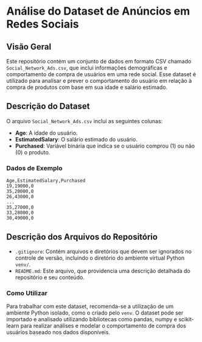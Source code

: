 # Análise do Dataset de Anúncios em Redes Sociais

## Visão Geral
Este repositório contém um conjunto de dados em formato CSV chamado `Social_Network_Ads.csv`, que inclui informações demográficas e comportamento de compra de usuários em uma rede social. Esse dataset é utilizado para analisar e prever o comportamento do usuário em relação à compra de produtos com base em sua idade e salário estimado.

## Descrição do Dataset
O arquivo `Social_Network_Ads.csv` inclui as seguintes colunas:
- **Age**: A idade do usuário.
- **EstimatedSalary**: O salário estimado do usuário.
- **Purchased**: Variável binária que indica se o usuário comprou (1) ou não (0) o produto.

### Dados de Exemplo
```
Age,EstimatedSalary,Purchased
19,19000,0
35,20000,0
26,43000,0
...
35,27000,0
33,28000,0
30,49000,0
```

## Descrição dos Arquivos do Repositório
- `.gitignore`: Contém arquivos e diretórios que devem ser ignorados no controle de versão, incluindo o diretório do ambiente virtual Python `venv/`.
- `README.md`: Este arquivo, que providencia uma descrição detalhada do repositório e seu conteúdo.

### Como Utilizar
Para trabalhar com este dataset, recomenda-se a utilização de um ambiente Python isolado, como o criado pelo `venv`. O dataset pode ser importado e analisado utilizando bibliotecas como pandas, numpy e scikit-learn para realizar análises e modelar o comportamento de compra dos usuários baseado nos dados disponíveis.